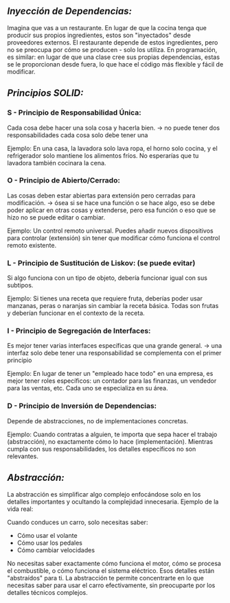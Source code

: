 ## ***Inyección de Dependencias:***

Imagina que vas a un restaurante. En lugar de que la cocina tenga que producir sus propios ingredientes, estos son "inyectados" desde proveedores externos. El restaurante depende de estos ingredientes, pero no se preocupa por cómo se producen - solo los utiliza. En programación, es similar: en lugar de que una clase cree sus propias dependencias, estas se le proporcionan desde fuera, lo que hace el código más flexible y fácil de modificar.

## ***Principios SOLID:***

### **S - Principio de Responsabilidad Única:**

Cada cosa debe hacer una sola cosa y hacerla bien. -> no puede tener dos responsabilidades cada cosa solo debe tener una

Ejemplo: En una casa, la lavadora solo lava ropa, el horno solo cocina, y el refrigerador solo mantiene los alimentos fríos. No esperarías que tu lavadora también cocinara la cena.

### **O - Principio de Abierto/Cerrado:**

Las cosas deben estar abiertas para extensión pero cerradas para modificación.  -> ósea si se hace una función o se hace algo, eso se debe poder aplicar en otras cosas y extenderse, pero esa función o eso que se hizo no se puede editar o cambiar.

Ejemplo: Un control remoto universal. Puedes añadir nuevos dispositivos para controlar (extensión) sin tener que modificar cómo funciona el control remoto existente.

### **L - Principio de Sustitución de Liskov: (se puede evitar)**

Si algo funciona con un tipo de objeto, debería funcionar igual con sus subtipos.

Ejemplo: Si tienes una receta que requiere fruta, deberías poder usar manzanas, peras o naranjas sin cambiar la receta básica. Todas son frutas y deberían funcionar en el contexto de la receta.

### **I - Principio de Segregación de Interfaces:**

Es mejor tener varias interfaces específicas que una grande general. -> una interfaz solo debe tener una responsabilidad se complementa con el primer principio

Ejemplo: En lugar de tener un "empleado hace todo" en una empresa, es mejor tener roles específicos: un contador para las finanzas, un vendedor para las ventas, etc. Cada uno se especializa en su área.

### **D - Principio de Inversión de Dependencias:**

Depende de abstracciones, no de implementaciones concretas.

Ejemplo: Cuando contratas a alguien, te importa que sepa hacer el trabajo (abstracción), no exactamente cómo lo hace (implementación). Mientras cumpla con sus responsabilidades, los detalles específicos no son relevantes.

## ***Abstracción:***

La abstracción es simplificar algo complejo enfocándose solo en los detalles importantes y ocultando la complejidad innecesaria.
Ejemplo de la vida real:

Cuando conduces un carro, solo necesitas saber:

- Cómo usar el volante
- Cómo usar los pedales
- Cómo cambiar velocidades

No necesitas saber exactamente cómo funciona el motor, cómo se procesa el combustible, o cómo funciona el sistema eléctrico. Esos detalles están "abstraídos" para ti. La abstracción te permite concentrarte en lo que necesitas saber para usar el carro efectivamente, sin preocuparte por los detalles técnicos complejos.